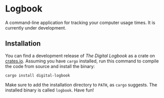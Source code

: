 # Logbook

A command-line application for tracking your computer usage
times. It is currently under development.

## Installation

You can find a development release of *The Digital Logbook* as a crate
on [crates.io](https://crates.io/crates/digital-logbook). Assuming you
have `cargo` installed, run this command to compile the code from
source and install the binary:

```shell
cargo install digital-logbook
```

Make sure to add the installation directory to `PATH`, as `cargo`
suggests. The installed binary is called `logbook`. Have fun!
